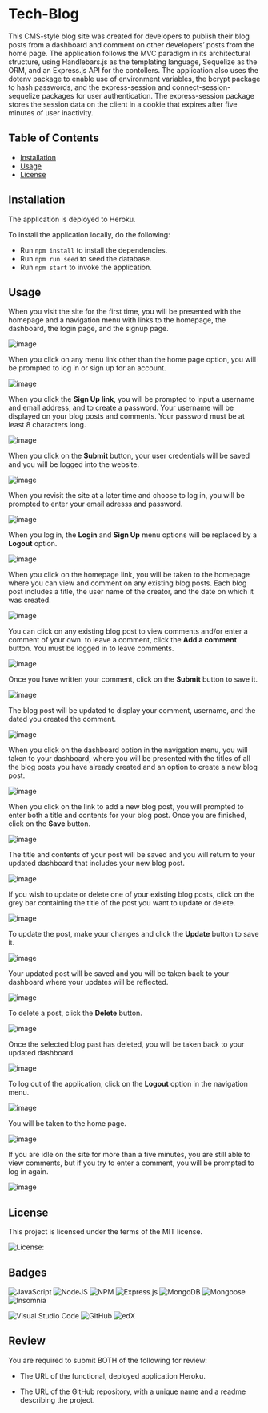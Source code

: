 # Tech-Blog

This CMS-style blog site was created for developers to publish their blog posts from a dashboard and comment on other developers’ posts from the home page. The application follows the MVC paradigm in its architectural structure, using Handlebars.js as the templating language, Sequelize as the ORM, and an Express.js API for the contollers. The application also uses the dotenv package to enable use of environment variables, the bcrypt package to hash passwords, and the express-session and connect-session-sequelize packages for user authentication. The express-session package stores the session data on the client in a cookie that expires after five minutes of user inactivity. 

## Table of Contents

* [Installation](#installation)
* [Usage](#usage)
* [License](#license)


## Installation

The application is deployed to Heroku. 



To install the application locally, do the following:
  
* Run `npm install` to install the dependencies. 
* Run `npm run seed` to seed the database.
* Run `npm start` to invoke the application.


## Usage

When you visit the site for the first time, you will be presented with the homepage and a navigation menu with links to the homepage, the dashboard, the login page, and the signup page.

![image](https://github.com/mathminx/Tech-Blog/assets/122234007/3d361937-3bff-4da2-9f65-bfc8caa8fc6d)


When you click on any menu link other than the home page option, you will be prompted to log in or sign up for an account.

![image](https://github.com/mathminx/Tech-Blog/assets/122234007/228b0354-8b7b-49da-b892-d74c3a1a1380)


When you click the **Sign Up link**, you will be prompted to input a username and email address, and to create a password. Your username will be displayed on your blog posts and comments. Your password must be at least 8 characters long. 

![image](https://github.com/mathminx/Tech-Blog/assets/122234007/8b34f771-06ab-4276-b94a-84764096ec1b)


When you click on the **Submit** button, your user credentials will be saved and you will be logged into the website.

![image](https://github.com/mathminx/Tech-Blog/assets/122234007/c7e394d2-fcc7-4e9c-ab34-1ed8e426a616)


When you revisit the site at a later time and choose to log in, you will be prompted to enter your email adresss and password. 

![image](https://github.com/mathminx/Tech-Blog/assets/122234007/122d6126-bb64-490f-a7d7-4623879cdb3a)


When you log in, the **Login** and **Sign Up** menu options will be replaced by a **Logout** option.  

![image](https://github.com/mathminx/Tech-Blog/assets/122234007/425f366b-8d04-4348-bfb9-7c8fbb2f4495)


When you click on the homepage link, you will be taken to the homepage where you can view and comment on any existing blog posts. Each blog post includes a title, the user name of the creator, and the date on which it was created. 

![image](https://github.com/mathminx/Tech-Blog/assets/122234007/e87c3649-af4a-4fd3-9536-5c56c5cd297a)


You can click on any existing blog post to view comments and/or enter a comment of your own. to leave a comment, click the **Add a comment** button. You must be logged in to leave comments.

![image](https://github.com/mathminx/Tech-Blog/assets/122234007/1c869311-37ed-47e8-962a-752b78dc2dc4)


Once you have written your comment, click on the **Submit** button to save it. 

![image](https://github.com/mathminx/Tech-Blog/assets/122234007/aeb55c38-48d3-49a7-89a6-643ebf0cad40)


The blog post will be updated to display your comment, username, and the dated you created the comment.

![image](https://github.com/mathminx/Tech-Blog/assets/122234007/54b610cb-2848-40f8-bd45-5e157d6e359b)


When you click on the dashboard option in the navigation menu, you will taken to your dashboard, where you will be presented with the titles of all the blog posts you have already created and an option to create a new blog post. 

![image](https://github.com/mathminx/Tech-Blog/assets/122234007/53ad7508-fce1-4c2e-8326-ab0c7ea9272c)


When you click on the link to add a new blog post, you will prompted to enter both a title and contents for your blog post. Once you are finished, click on the **Save** button. 

![image](https://github.com/mathminx/Tech-Blog/assets/122234007/554b0494-e449-4974-9db7-a149bde79a37)


The title and contents of your post will be saved and you will return to your updated dashboard that includes your new blog post.

![image](https://github.com/mathminx/Tech-Blog/assets/122234007/89f96159-0a72-424c-8052-0673436bf119)


If you wish to update or delete one of your existing blog posts, click on the grey bar containing the title of the post you want to update or delete. 

![image](https://github.com/mathminx/Tech-Blog/assets/122234007/d3466913-1813-4402-9a9e-d0b4ce7b2bc4)


To update the post, make your changes and click the **Update** button to save it. 

![image](https://github.com/mathminx/Tech-Blog/assets/122234007/911fc570-a6b8-41e2-aa48-2e5aa5a89541)


Your updated post will be saved and you will be taken back to your dashboard where your updates will be reflected.

![image](https://github.com/mathminx/Tech-Blog/assets/122234007/c4eff399-8eec-4e3b-bbc5-46372a7d8885)


To delete a post, click the **Delete** button. 

![image](https://github.com/mathminx/Tech-Blog/assets/122234007/2d5ea6db-9dab-439a-ab48-bfa4d29a6b2b)


Once the selected blog past has deleted, you will be taken back to your updated dashboard. 

![image](https://github.com/mathminx/Tech-Blog/assets/122234007/d022c431-88d7-4326-a670-55986594db23)


To log out of the application, click on the **Logout** option in the navigation menu.

![image](https://github.com/mathminx/Tech-Blog/assets/122234007/80625050-6a3e-46e0-8314-7f66dbe0eac0)


You will be taken to the home page.

![image](https://github.com/mathminx/Tech-Blog/assets/122234007/b312e619-ccfb-4bef-8024-e45550d04abd)


If you are idle on the site for more than a five minutes, you are still able to view comments, but if you try to enter a comment, you will be prompted to log in again.

![image](https://github.com/mathminx/Tech-Blog/assets/122234007/f08eee11-eadf-4cd7-a3ac-12da0ba98813)



## License

 This project is licensed under the terms of the MIT license.

 ![License: ](https://img.shields.io/badge/License-MIT-blueviolet.svg)


## Badges

![JavaScript](https://img.shields.io/badge/javascript-%23323330.svg?style=for-the-badge&logo=javascript&logoColor=%23F7DF1E)  ![NodeJS](https://img.shields.io/badge/node.js-6DA55F?style=for-the-badge&logo=node.js&logoColor=white)  ![NPM](https://img.shields.io/badge/NPM-%23CB3837.svg?style=for-the-badge&logo=npm&logoColor=white)  ![Express.js](https://img.shields.io/badge/express.js-%23404d59.svg?style=for-the-badge&logo=express&logoColor=%2361DAFB)  ![MongoDB](https://img.shields.io/badge/MongoDB-%234ea94b.svg?style=for-the-badge&logo=mongodb&logoColor=white)  ![Mongoose](https://img.shields.io/badge/Mongoose-%234ea94b.svg?style=for-the-badge&logo=mongodb&logoColor=white)  ![Insomnia](https://img.shields.io/badge/Insomnia-black?style=for-the-badge&logo=insomnia&logoColor=5849BE)

![Visual Studio Code](https://img.shields.io/badge/Visual%20Studio%20Code-0078d7.svg?style=for-the-badge&logo=visual-studio-code&logoColor=white) ![GitHub](https://img.shields.io/badge/github-%23121011.svg?style=for-the-badge&logo=github&logoColor=white)  ![edX](https://img.shields.io/badge/edX-%2302262B.svg?style=for-the-badge&logo=edX&logoColor=white)




## Review

You are required to submit BOTH of the following for review:

* The URL of the functional, deployed application Heroku.

* The URL of the GitHub repository, with a unique name and a readme describing the project.
